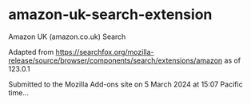 # amazon-uk-search-extension
Amazon UK (amazon.co.uk) Search

Adapted from https://searchfox.org/mozilla-release/source/browser/components/search/extensions/amazon as of 123.0.1

Submitted to the Mozilla Add-ons site on 5 March 2024 at 15:07 Pacific time...

